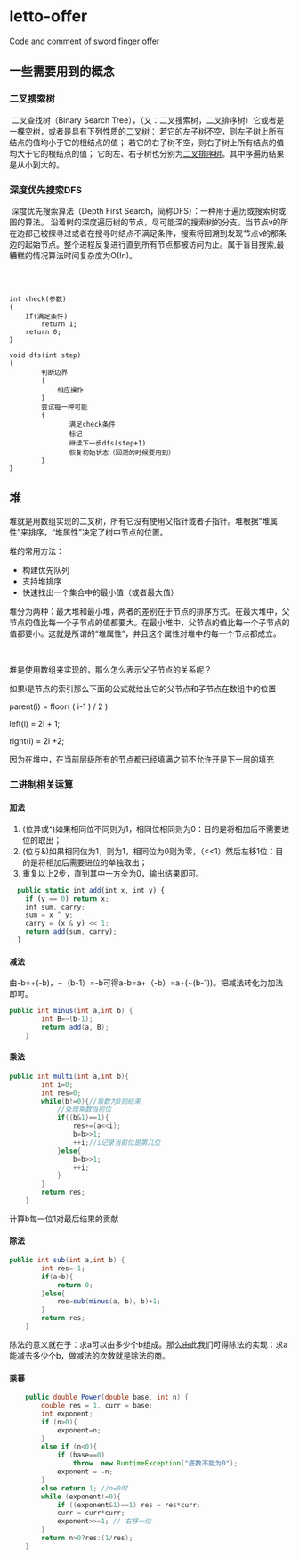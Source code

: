 # letto-offer
Code and comment of sword finger offer

## 一些需要用到的概念

### 二叉搜索树

​		二叉查找树（Binary Search Tree），（又：二叉搜索树，二叉排序树）它或者是一棵空树，或者是具有下列性质的[二叉树](https://baike.baidu.com/item/二叉树/1602879)： 若它的左子树不空，则左子树上所有结点的值均小于它的根结点的值； 若它的右子树不空，则右子树上所有结点的值均大于它的根结点的值； 它的左、右子树也分别为[二叉排序树](https://baike.baidu.com/item/二叉排序树/10905079)。
​        其中序遍历结果是从小到大的。
### 深度优先搜索DFS

​	深度优先搜索算法（Depth First Search，简称DFS）：一种用于遍历或搜索树或图的算法。 沿着树的深度遍历树的节点，尽可能深的搜索树的分支。当节点v的所在边都己被探寻过或者在搜寻时结点不满足条件，搜索将回溯到发现节点v的那条边的起始节点。整个进程反复进行直到所有节点都被访问为止。属于盲目搜索,最糟糕的情况算法时间复杂度为O(!n)。

​	

```

int check(参数)
{
    if(满足条件)
        return 1;
    return 0;
}
 
void dfs(int step)
{
        判断边界
        {
            相应操作
        }
        尝试每一种可能
        {
               满足check条件
               标记
               继续下一步dfs(step+1)
               恢复初始状态（回溯的时候要用到）
        }
}   
```



## 堆

​	堆就是用数组实现的二叉树，所有它没有使用父指针或者子指针。堆根据“堆属性”来排序，“堆属性”决定了树中节点的位置。

堆的常用方法：

- 构建优先队列
- 支持堆排序
- 快速找出一个集合中的最小值（或者最大值）



​	堆分为两种：最大堆和最小堆，两者的差别在于节点的排序方式。在最大堆中，父节点的值比每一个子节点的值都要大。在最小堆中，父节点的值比每一个子节点的值都要小。这就是所谓的“堆属性”，并且这个属性对堆中的每一个节点都成立。

​	

堆是使用数组来实现的，那么怎么表示父子节点的关系呢？

如果i是节点的索引那么下面的公式就给出它的父节点和子节点在数组中的位置

parent(i) = floor( ( i-1 ) / 2 )

left(i) = 2i + 1;

right(i) = 2i +2;

因为在堆中，在当前层级所有的节点都已经填满之前不允许开是下一层的填充



### 二进制相关运算

#### 加法

1. (位异或^)如果相同位不同则为1，相同位相同则为0：目的是将相加后不需要进位的取出；
2. (位与&)如果相同位为1，则为1，相同位为0则为零，（<<1）然后左移1位：目的是将相加后需要进位的单独取出；
3. 重复以上2步，直到其中一方全为0，输出结果即可。

```javascript
  public static int add(int x, int y) {
    if (y == 0) return x;
    int sum, carry;
    sum = x ^ y;
    carry = (x & y) << 1;
    return add(sum, carry);
  }
```

#### 减法

由-b=+(-b)，~（b-1）=-b可得a-b=a+（-b）=a+(~(b-1))。把减法转化为加法即可。

```java
public int minus(int a,int b) {
        int B=~(b-1);
        return add(a, B);        
    }	
```



#### 乘法

```java
public int multi(int a,int b){
        int i=0;
        int res=0;
        while(b!=0){//乘数为0则结束
            //处理乘数当前位
            if((b&1)==1){
                res+=(a<<i);
                b=b>>1;
                ++i;//i记录当前位是第几位
            }else{
                b=b>>1;
                ++i;
            }
        }
        return res;
    }
```

计算b每一位1对最后结果的贡献

#### 除法

```java
public int sub(int a,int b) {
        int res=-1;
        if(a<b){
            return 0;
        }else{
            res=sub(minus(a, b), b)+1;
        }
        return res;
    }
```

除法的意义就在于：求a可以由多少个b组成。那么由此我们可得除法的实现：求a能减去多少个b，做减法的次数就是除法的商。

#### 乘幂

```java
    public double Power(double base, int n) {
        double res = 1, curr = base;
        int exponent;
        if (n>0){
            exponent=n;
        }
        else if (n<0){
            if (base==0)
                throw  new RuntimeException("底数不能为0");
            exponent = -n;
        }
        else return 1; //n=0时
        while (exponent!=0){
            if ((exponent&1)==1) res = res*curr;
            curr = curr*curr;
            exponent>>=1; // 右移一位
        }
        return n>0?res:(1/res);
    }
```

